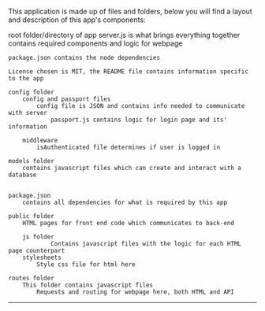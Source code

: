This application is made up of files and folders, below you will find a layout and description of this app's components:

root folder/directory of app
    server.js is what brings everything together
        contains required components and logic for webpage
    
    package.json contains the node dependencies
    
    License chosen is MIT, the README file contains information specific to the app

    config folder
        config and passport files
            config file is JSON and contains info needed to communicate with server
                passport.js contains logic for login page and its' information

        middleware
            isAuthenticated file determines if user is logged in 

    models folder
        contains javascript files which can create and interact with a database

            
    package.json
        contains all dependencies for what is required by this app

    public folder
        HTML pages for front end code which communicates to back-end
        
        js folder
                Contains javascript files with the logic for each HTML page counterpart
        stylesheets
            Style css file for html here

    routes folder
        This folder contains javascript files
            Requests and routing for webpage here, both HTML and API

---